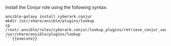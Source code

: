 
Install the Conjur role using the following syntax:

```
ansible-galaxy install cyberark.conjur
mkdir /usr/share/ansible/plugins/lookup
cp  /root/.ansible/roles/cyberark.conjur/lookup_plugins/retrieve_conjur_variable.py /usr/share/ansible/plugins/lookup
```{{execute}}
